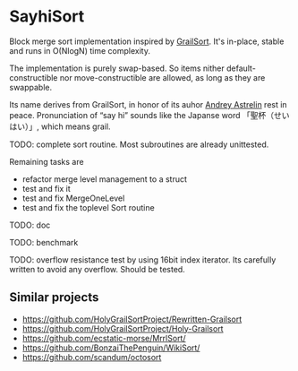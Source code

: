 # SayhiSort

Block merge sort implementation inspired by [GrailSort](https://github.com/Mrrl/GrailSort). It's in-place, stable and runs in O(NlogN) time complexity.

The implementation is purely swap-based. So items nither default-constructible nor move-constructible are allowed, as long as they are swappable.

Its name derives from GrailSort, in honor of its auhor [Andrey Astrelin](https://superliminal.com/andrey/biography.html) rest in peace. Pronunciation of “say hi” sounds like the Japanse word 「聖杯（せいはい）」, which means grail.

TODO: complete sort routine. Most subroutines are already unittested.

Remaining tasks are

* refactor merge level management to a struct
* test and fix it
* test and fix MergeOneLevel
* test and fix the toplevel Sort routine

TODO: doc

TODO: benchmark

TODO: overflow resistance test by using 16bit index iterator. Its carefully written to avoid any overflow. Should be tested.

## Similar projects

* https://github.com/HolyGrailSortProject/Rewritten-Grailsort
* https://github.com/HolyGrailSortProject/Holy-Grailsort
* https://github.com/ecstatic-morse/MrrlSort/
* https://github.com/BonzaiThePenguin/WikiSort/
* https://github.com/scandum/octosort
